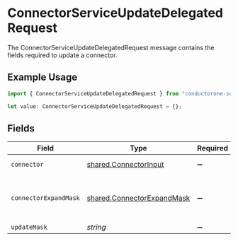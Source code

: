 # ConnectorServiceUpdateDelegatedRequest

The ConnectorServiceUpdateDelegatedRequest message contains the fields required to update a connector.

## Example Usage

```typescript
import { ConnectorServiceUpdateDelegatedRequest } from "conductorone-sdk-typescript/sdk/models/shared";

let value: ConnectorServiceUpdateDelegatedRequest = {};
```

## Fields

| Field                                                                           | Type                                                                            | Required                                                                        | Description                                                                     |
| ------------------------------------------------------------------------------- | ------------------------------------------------------------------------------- | ------------------------------------------------------------------------------- | ------------------------------------------------------------------------------- |
| `connector`                                                                     | [shared.ConnectorInput](../../../sdk/models/shared/connectorinput.md)           | :heavy_minus_sign:                                                              | A Connector is used to sync objects into Apps                                   |
| `connectorExpandMask`                                                           | [shared.ConnectorExpandMask](../../../sdk/models/shared/connectorexpandmask.md) | :heavy_minus_sign:                                                              | The ConnectorExpandMask is used to expand related objects on a connector.       |
| `updateMask`                                                                    | *string*                                                                        | :heavy_minus_sign:                                                              | N/A                                                                             |